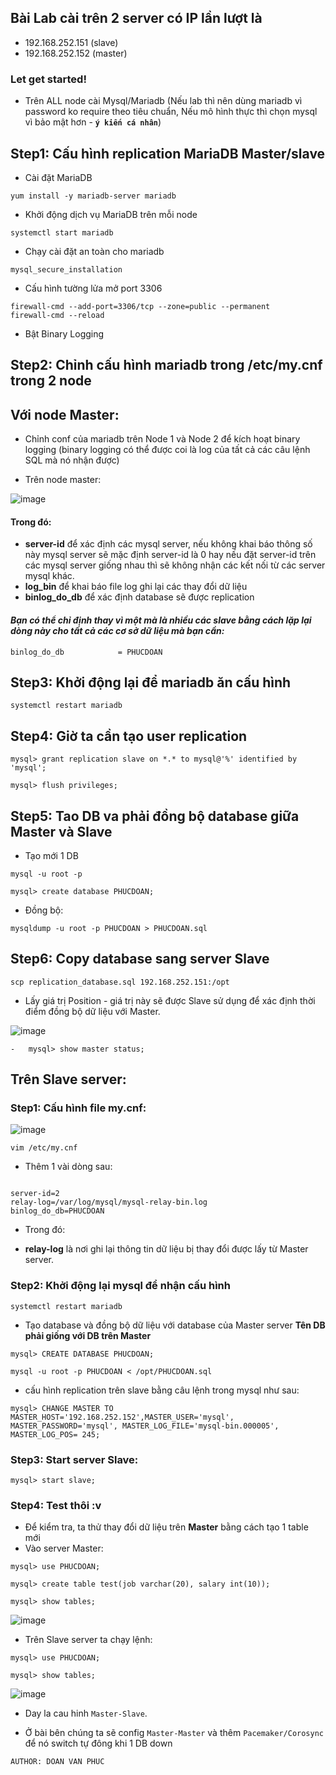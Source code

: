 ## Bài Lab cài trên 2 server có IP lần lượt là 
- 192.168.252.151 (slave)
- 192.168.252.152 (master)

### Let get started!


- Trên ALL node cài Mysql/Mariadb (Nếu lab thì nên dùng mariadb vì password ko require theo tiêu chuẩn, Nếu mô hình thực thì chọn mysql vì bảo mật hơn - **`ý kiến cá nhân`**)

 ## Step1: Cấu hình replication MariaDB Master/slave

- Cài đặt MariaDB

```
yum install -y mariadb-server mariadb
```

- Khởi động dịch vụ MariaDB trên mỗi node

```
systemctl start mariadb
```

- Chạy cài đặt an toàn cho mariadb

```
mysql_secure_installation
```
- Cấu hình tường lửa mở port 3306

```
firewall-cmd --add-port=3306/tcp --zone=public --permanent
firewall-cmd --reload
```
- Bật Binary Logging

## Step2: Chỉnh cấu hình mariadb trong /etc/my.cnf trong 2 node
## Với node Master:


- Chỉnh conf của mariadb trên Node 1 và Node 2 để kích hoạt binary logging (binary logging có thể được coi là log của tất cả các câu lệnh SQL mà nó nhận được)


- Trên node master:
 
![image](https://user-images.githubusercontent.com/83824403/164171880-22fa44a0-7c96-4593-b527-92209896cf36.png)


#### Trong đó:

- **server-id** để xác định các mysql server, nếu không khai báo thông số này mysql server sẽ mặc định server-id là 0 hay nếu đặt server-id trên các mysql server giống nhau thì sẽ không nhận các kết nối từ các server mysql khác.
- **log_bin** để khai báo file log ghi lại các thay đổi dữ liệu
- **binlog_do_db** để xác định database sẽ được replication



#### *Bạn có thể chỉ định thay vì một mà là nhiều các slave bằng cách lặp lại dòng này cho tất cả các cơ sở dữ liệu mà bạn cần:*

```
binlog_do_db            = PHUCDOAN
```

## Step3: Khởi động lại để mariadb ăn cấu hình

```
systemctl restart mariadb
```

## Step4: Giờ ta cần tạo user replication

```
mysql> grant replication slave on *.* to mysql@'%' identified by 'mysql';

mysql> flush privileges;

```
## Step5: Tao DB va phải đồng bộ database giữa Master và Slave 

- Tạo mới 1 DB


```
mysql -u root -p
```
```
mysql> create database PHUCDOAN;
```


- Đồng bộ:


```
mysqldump -u root -p PHUCDOAN > PHUCDOAN.sql
```

## Step6: Copy database sang server Slave 

```
scp replication_database.sql 192.168.252.151:/opt
```

- Lấy giá trị Position - giá trị này sẽ được Slave sử dụng để xác định thời điểm đồng bộ dữ liệu với Master.




![image](https://user-images.githubusercontent.com/83824403/164179177-cdf83c69-aaf9-4f66-bbe4-9a5833da01ca.png)



```
-   mysql> show master status;

```


## Trên Slave server:

### Step1: Cấu hình file my.cnf:

![image](https://user-images.githubusercontent.com/83824403/164178817-3b8404bd-708d-435c-b690-597fefe51ec5.png)




```
vim /etc/my.cnf
```

- Thêm 1 vài dòng sau:
```

server-id=2 
relay-log=/var/log/mysql/mysql-relay-bin.log 
binlog_do_db=PHUCDOAN
```

- Trong đó:

- **relay-log** là nơi ghi lại thông tin dữ liệu bị thay đổi được lấy từ Master server.

### Step2: Khởi động lại mysql để nhận cấu hình

```
systemctl restart mariadb
```


- Tạo database và đồng bộ dữ liệu với database của Master server
**Tên DB phải giống với DB trên Master**

```
mysql> CREATE DATABASE PHUCDOAN;

mysql -u root -p PHUCDOAN < /opt/PHUCDOAN.sql
```

- cấu hình replication trên slave bằng câu lệnh trong mysql như sau:

```
mysql> CHANGE MASTER TO MASTER_HOST='192.168.252.152',MASTER_USER='mysql', MASTER_PASSWORD='mysql', MASTER_LOG_FILE='mysql-bin.000005', MASTER_LOG_POS= 245;
```

### Step3: Start server Slave:
```
mysql> start slave;
```

### Step4: Test thôi :v






- Để kiểm tra, ta thử thay đổi dữ liệu trên **Master** bằng cách tạo 1 table mới
- Vào server Master:


```
mysql> use PHUCDOAN;

mysql> create table test(job varchar(20), salary int(10));

mysql> show tables;
```

![image](https://user-images.githubusercontent.com/83824403/164179820-dd0f0353-a6ef-4db6-8213-e0772fa4bca7.png)






- Trên Slave server ta chạy lệnh:

```
mysql> use PHUCDOAN;

mysql> show tables;

```

![image](https://user-images.githubusercontent.com/83824403/164179657-67ef8292-2233-4c6a-9b7e-2ad6f37c2d8b.png)












- Day la cau hinh `Master-Slave`. 


- Ở bài bên chúng ta sẽ config `Master-Master` và thêm `Pacemaker/Corosync` để nó switch tự đông khi 1 DB down


`AUTHOR: DOAN VAN PHUC`








